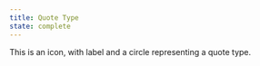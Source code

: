 ```yaml
---
title: Quote Type
state: complete
---
```


This is an icon, with label and a circle representing a quote type.
